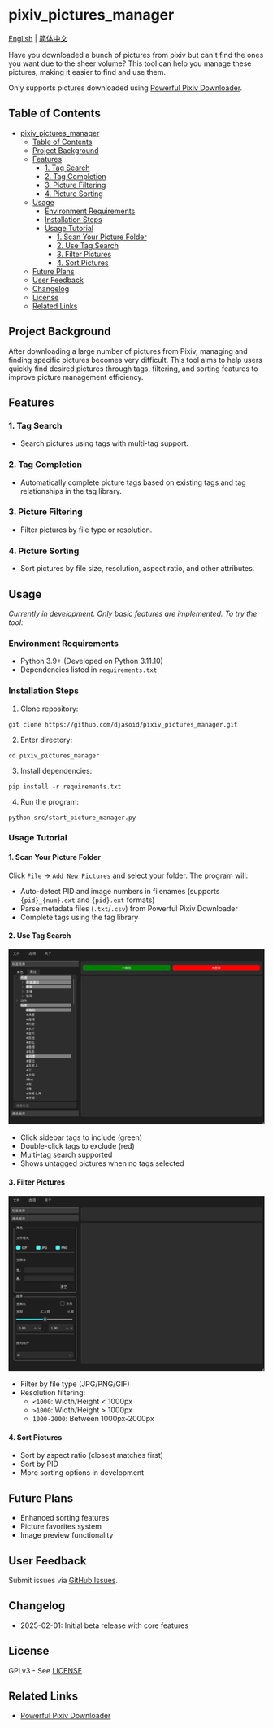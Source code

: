 # pixiv_pictures_manager

[English](EN_README.md) | [简体中文](README.md)

Have you downloaded a bunch of pictures from pixiv but can't find the ones you want due to the sheer volume? This tool can help you manage these pictures, making it easier to find and use them.

Only supports pictures downloaded using [Powerful Pixiv Downloader](https://github.com/xuejianxianzun/PixivBatchDownloader).

## Table of Contents
- [pixiv\_pictures\_manager](#pixiv_pictures_manager)
  - [Table of Contents](#table-of-contents)
  - [Project Background](#project-background)
  - [Features](#features)
    - [1. Tag Search](#1-tag-search)
    - [2. Tag Completion](#2-tag-completion)
    - [3. Picture Filtering](#3-picture-filtering)
    - [4. Picture Sorting](#4-picture-sorting)
  - [Usage](#usage)
    - [Environment Requirements](#environment-requirements)
    - [Installation Steps](#installation-steps)
    - [Usage Tutorial](#usage-tutorial)
      - [1. Scan Your Picture Folder](#1-scan-your-picture-folder)
      - [2. Use Tag Search](#2-use-tag-search)
      - [3. Filter Pictures](#3-filter-pictures)
      - [4. Sort Pictures](#4-sort-pictures)
  - [Future Plans](#future-plans)
  - [User Feedback](#user-feedback)
  - [Changelog](#changelog)
  - [License](#license)
  - [Related Links](#related-links)

## Project Background
After downloading a large number of pictures from Pixiv, managing and finding specific pictures becomes very difficult. This tool aims to help users quickly find desired pictures through tags, filtering, and sorting features to improve picture management efficiency.

## Features
### 1. Tag Search
- Search pictures using tags with multi-tag support.
### 2. Tag Completion
- Automatically complete picture tags based on existing tags and tag relationships in the tag library.
### 3. Picture Filtering
- Filter pictures by file type or resolution.
### 4. Picture Sorting
- Sort pictures by file size, resolution, aspect ratio, and other attributes.

## Usage
*Currently in development. Only basic features are implemented. To try the tool:*

### Environment Requirements
- Python 3.9+ (Developed on Python 3.11.10)
- Dependencies listed in `requirements.txt`

### Installation Steps
1. Clone repository:
```shell
git clone https://github.com/djasoid/pixiv_pictures_manager.git
```
2. Enter directory:
```shell
cd pixiv_pictures_manager
```
3. Install dependencies:
```shell
pip install -r requirements.txt
```
4. Run the program:
```shell
python src/start_picture_manager.py
```

### Usage Tutorial
#### 1. Scan Your Picture Folder
Click `File` → `Add New Pictures` and select your folder. The program will:
- Auto-detect PID and image numbers in filenames (supports `{pid}_{num}.ext` and `{pid}.ext` formats)
- Parse metadata files (`.txt`/`.csv`) from Powerful Pixiv Downloader
- Complete tags using the tag library

#### 2. Use Tag Search
![Example](./img/example.png)
- Click sidebar tags to include (green)
- Double-click tags to exclude (red)
- Multi-tag search supported
- Shows untagged pictures when no tags selected

#### 3. Filter Pictures
![Filter](./img/example1.png)
- Filter by file type (JPG/PNG/GIF)
- Resolution filtering:
  - `<1000`: Width/Height < 1000px
  - `>1000`: Width/Height > 1000px 
  - `1000-2000`: Between 1000px-2000px

#### 4. Sort Pictures
- Sort by aspect ratio (closest matches first)
- Sort by PID
- More sorting options in development

## Future Plans
- Enhanced sorting features
- Picture favorites system
- Image preview functionality

## User Feedback
Submit issues via [GitHub Issues](https://github.com/djasoid/pixiv_pictures_manager/issues).

## Changelog
- 2025-02-01: Initial beta release with core features

## License
GPLv3 - See [LICENSE](LICENSE)

## Related Links
- [Powerful Pixiv Downloader](https://github.com/xuejianxianzun/PixivBatchDownloader)